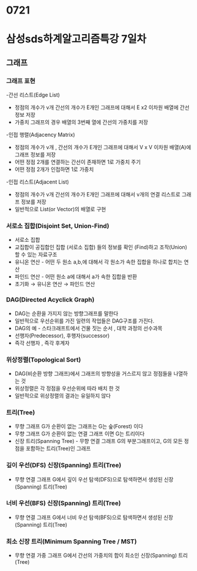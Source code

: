 # 0721

# 삼성sds하계알고리즘특강 7일차

## 그래프

### 그래프 표현

-간선 리스트(Edge List)

- 정점의 개수가 v개 간선의 개수가 E개인 그래프에 대해서 E x2 이차원 배열에 간선 정보 저장
- 가중치 그래프의 경우 배열의 3번째 열에 간선의 가중치를 저장

-인접 행렬(Adjacency Matrix)

- 정점의 개수가 v개 , 간선의 개수가 E개인 그래프에 대해서 V x V 이차원 배열(A)에 그래프 정보를 저장
- 어떤 정점 2개를 연결하는 간선이 존재하면 1로 가중치 주기
- 어떤 정점 2개가 인접하면 1로 가중치

-인접 리스트(Adjacent List)

- 정점의 개수가 v개 간선의 개수가 E개인 그래프에 대해서 v개의 연결 리스트로 그래프 정보를 저장
- 일반적으로 List(or Vector)의 배열로 구현

### 서로소 집합(Disjoint Set, Union-Find)

- 서로소 집합
- 교집합이 공집합인 집합 (서로소 집합) 들의 정보를 확인 (Find)하고 조작(Union)할 수 있는 자료구조
- 유니온 연산 - 어떤 두 원소 a,b,에 대해서 각 원소가 속한 집합을 하나로 합치는 연산
- 파인드 연산 - 어떤 원소 a에 대해서 a가 속한 집합을 반환
- 초기화 → 유니온 연산 → 파인드 연산

### DAG(Directed Acyclick Graph)

- DAG는 순환을 가지지 않는 방향그래프를 말한다
- 일반적으로 우선순위를 가진 일련의 작업들은 DAG구조를 가진다.
- DAG의 예 - 스타크래프트에서 건물 짓는 순서 , 대학 과정의 선수과목
- 선행자(Predecessor), 후행자(successor)
- 즉각 선행자 , 즉각 후계자

### 위상정렬(Topological Sort)

- DAG(비순환 방향 그래프)에서 그래프의 방향성을 거스르지 않고 정점들을 나열하는 것
- 위상정렬은 각 정점을 우선순위에 따라 배치 한 것
- 일반적으로 위상정렬의 결과는 유일하지 않다

### 트리(Tree)

- 무향 그래프 G가 순환이 없는 그래프는 G는 숲(Forest) 이다
- 무향 그래프 G가 순환이 없는 연결 그래프 이면 G는 트리이다
- 신장 트리(Spanning Tree) - 무향 연결 그래프 G의 부분그래프이고, G의 모든 정점을 포함하는 트리(Tree)인 그래프

### 깊이 우선(DFS) 신장(Spanning) 트리(Tree)

- 무향 연결 그래프 G에서 깊이 우선 탐색(DFS)으로 탐색하면서 생성된 신장(Spanning) 트리(Tree)

### 너비 우선(BFS) 신장(Spanning) 트리(Tree)

- 무향 연결 그래프 G에서 너비 우선 탐색(BFS)으로 탐색하면서 생성된 신장(Spanning) 트리(Tree)

### 최소 신장 트리(Minimum Spanning Tree / MST)

- 무향 연결 가중 그래프 G에서 간선의 가중치의 합이 최소인 신장(Spanning) 트리(Tree)
